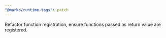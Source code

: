 ```yaml
---
"@marko/runtime-tags": patch
---
```


Refactor function registration, ensure functions passed as return value are registered.
